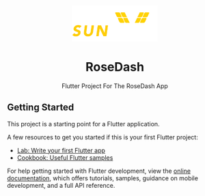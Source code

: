 <p align="center">
  <img width="200" src="https://github.com/Team-Sunergy/Dash-Ui/blob/7c777a1c08835b062ef585bb4c86b92261ded93f/code/static/logo/team-sunergy-logo-header.png" alt="Team Sunergy">
</p>
<div align="center">
<h1>RoseDash</h1>
  Flutter Project For The RoseDash App
</div>

## Getting Started

This project is a starting point for a Flutter application.

A few resources to get you started if this is your first Flutter project:

- [Lab: Write your first Flutter app](https://docs.flutter.dev/get-started/codelab)
- [Cookbook: Useful Flutter samples](https://docs.flutter.dev/cookbook)

For help getting started with Flutter development, view the
[online documentation](https://docs.flutter.dev/), which offers tutorials,
samples, guidance on mobile development, and a full API reference.
